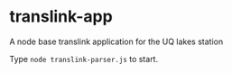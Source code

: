 # translink-app
A node base translink application for the UQ lakes station

Type ```node translink-parser.js``` to start.
